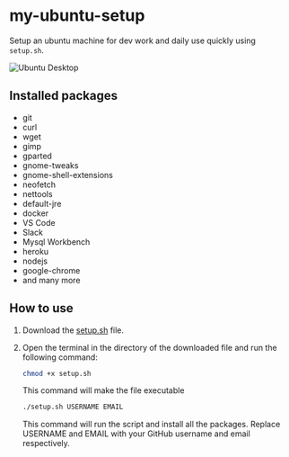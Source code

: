 # my-ubuntu-setup

Setup an ubuntu machine for dev work and daily use quickly using ```setup.sh```.

![Ubuntu Desktop](https://res.cloudinary.com/dpnbddror/image/upload/v1700929037/liplan/Screenshot_from_2023-11-25_19-16-01_lgkngp.png)


## Installed packages

- git
- curl
- wget
- gimp
- gparted
- gnome-tweaks
- gnome-shell-extensions
- neofetch
- nettools
- default-jre
- docker
- VS Code
- Slack
- Mysql Workbench
- heroku
- nodejs
- google-chrome
- and many more


## How to use

1. Download the [setup.sh](setup.sh) file.
2. Open the terminal in the directory of the downloaded file and run the following command:

    ```bash
    chmod +x setup.sh
    ```
    This command will make the file executable


    ```bash
    ./setup.sh USERNAME EMAIL
    ```

    This command will run the script and install all the packages. Replace USERNAME and EMAIL with your GitHub username and email respectively.


